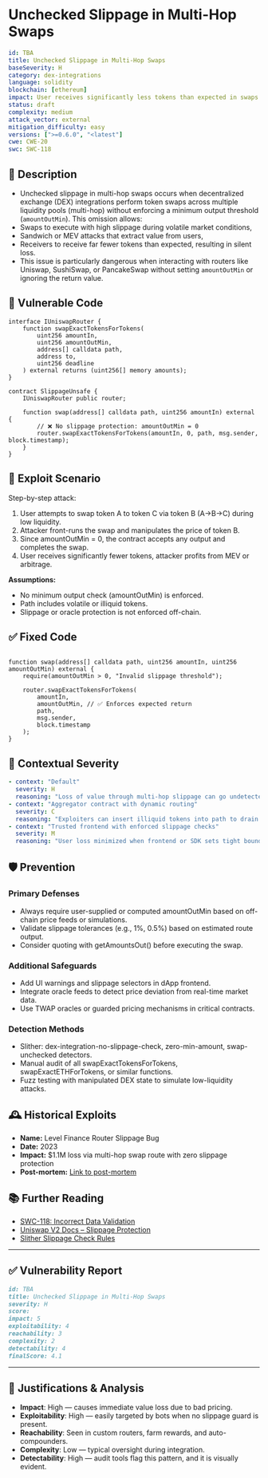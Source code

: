 #  Unchecked Slippage in Multi-Hop Swaps 

```YAML
id: TBA
title: Unchecked Slippage in Multi-Hop Swaps 
baseSeverity: H
category: dex-integrations
language: solidity
blockchain: [ethereum]
impact: User receives significantly less tokens than expected in swaps
status: draft
complexity: medium
attack_vector: external
mitigation_difficulty: easy
versions: [">=0.6.0", "<latest"]
cwe: CWE-20
swc: SWC-118
```

## 📝 Description

- Unchecked slippage in multi-hop swaps occurs when decentralized exchange (DEX) integrations perform token swaps across multiple liquidity pools (multi-hop) without enforcing a minimum output threshold (`amountOutMin`). This omission allows:
- Swaps to execute with high slippage during volatile market conditions,
- Sandwich or MEV attacks that extract value from users,
- Receivers to receive far fewer tokens than expected, resulting in silent loss.
- This issue is particularly dangerous when interacting with routers like Uniswap, SushiSwap, or PancakeSwap without setting `amountOutMin` or ignoring the return value.

## 🚨 Vulnerable Code

```solidity
interface IUniswapRouter {
    function swapExactTokensForTokens(
        uint256 amountIn,
        uint256 amountOutMin,
        address[] calldata path,
        address to,
        uint256 deadline
    ) external returns (uint256[] memory amounts);
}

contract SlippageUnsafe {
    IUniswapRouter public router;

    function swap(address[] calldata path, uint256 amountIn) external {
        // ❌ No slippage protection: amountOutMin = 0
        router.swapExactTokensForTokens(amountIn, 0, path, msg.sender, block.timestamp);
    }
}
```

## 🧪 Exploit Scenario

Step-by-step attack:

1. User attempts to swap token A to token C via token B (A→B→C) during low liquidity.
2. Attacker front-runs the swap and manipulates the price of token B.
3. Since amountOutMin = 0, the contract accepts any output and completes the swap.
4. User receives significantly fewer tokens, attacker profits from MEV or arbitrage.

**Assumptions:**

- No minimum output check (amountOutMin) is enforced.
- Path includes volatile or illiquid tokens.
- Slippage or oracle protection is not enforced off-chain.

## ✅ Fixed Code

```solidity

function swap(address[] calldata path, uint256 amountIn, uint256 amountOutMin) external {
    require(amountOutMin > 0, "Invalid slippage threshold");

    router.swapExactTokensForTokens(
        amountIn,
        amountOutMin, // ✅ Enforces expected return
        path,
        msg.sender,
        block.timestamp
    );
}
```

## 🧭 Contextual Severity

```yaml
- context: "Default"
  severity: H
  reasoning: "Loss of value through multi-hop slippage can go undetected by users."
- context: "Aggregator contract with dynamic routing"
  severity: C
  reasoning: "Exploiters can insert illiquid tokens into path to drain value stealthily."
- context: "Trusted frontend with enforced slippage checks"
  severity: M
  reasoning: "User loss minimized when frontend or SDK sets tight bounds."
```

## 🛡️ Prevention

### Primary Defenses

- Always require user-supplied or computed amountOutMin based on off-chain price feeds or simulations.
- Validate slippage tolerances (e.g., 1%, 0.5%) based on estimated route output.
- Consider quoting with getAmountsOut() before executing the swap.

### Additional Safeguards

- Add UI warnings and slippage selectors in dApp frontend.
- Integrate oracle feeds to detect price deviation from real-time market data.
- Use TWAP oracles or guarded pricing mechanisms in critical contracts.

### Detection Methods

- Slither: dex-integration-no-slippage-check, zero-min-amount, swap-unchecked detectors.
- Manual audit of all swapExactTokensForTokens, swapExactETHForTokens, or similar functions.
- Fuzz testing with manipulated DEX state to simulate low-liquidity attacks.

## 🕰️ Historical Exploits

- **Name:** Level Finance Router Slippage Bug 
- **Date:** 2023 
- **Impact:** $1.1M loss via multi-hop swap route with zero slippage protection 
- **Post-mortem:** [Link to post-mortem](https://rekt.news/level-finance-rekt/) 

## 📚 Further Reading

- [SWC-118: Incorrect Data Validation](https://swcregistry.io/docs/SWC-118) 
- [Uniswap V2 Docs – Slippage Protection](https://docs.uniswap.org/protocol/V2/reference/smart-contracts/router-02#swapexacttokensfortokens) 
- [Slither Slippage Check Rules](https://github.com/crytic/slither)

---

## ✅ Vulnerability Report 

```markdown
id: TBA
title: Unchecked Slippage in Multi-Hop Swaps 
severity: H
score:
impact: 5         
exploitability: 4 
reachability: 3   
complexity: 2     
detectability: 4  
finalScore: 4.1
```

---

## 📄 Justifications & Analysis

- **Impact**: High — causes immediate value loss due to bad pricing.
- **Exploitability**: High — easily targeted by bots when no slippage guard is present.
- **Reachability**: Seen in custom routers, farm rewards, and auto-compounders.
- **Complexity**: Low — typical oversight during integration.
- **Detectability**: High — audit tools flag this pattern, and it is visually evident.